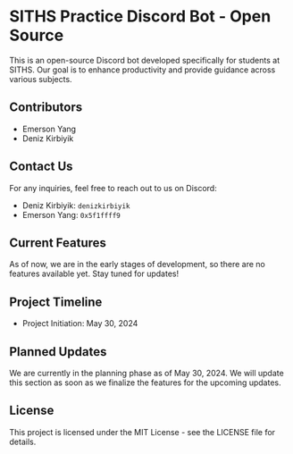 # SITHS Practice Discord Bot - Open Source
This is an open-source Discord bot developed specifically for students at SITHS. Our goal is to enhance productivity and provide guidance across various subjects.

## Contributors
- Emerson Yang
- Deniz Kirbiyik

## Contact Us
For any inquiries, feel free to reach out to us on Discord:
- Deniz Kirbiyik: `denizkirbiyik`
- Emerson Yang: `0x5f1ffff9`

## Current Features
As of now, we are in the early stages of development, so there are no features available yet. Stay tuned for updates!

## Project Timeline
- Project Initiation: May 30, 2024

## Planned Updates
We are currently in the planning phase as of May 30, 2024. We will update this section as soon as we finalize the features for the upcoming updates.

## License
This project is licensed under the MIT License - see the LICENSE file for details.
